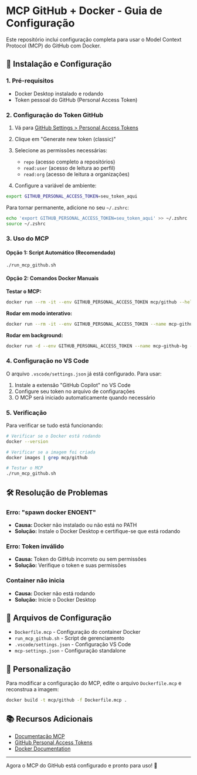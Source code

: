 # MCP GitHub + Docker - Guia de Configuração

Este repositório inclui configuração completa para usar o Model Context Protocol (MCP) do GitHub com Docker.

## 🚀 Instalação e Configuração

### 1. Pré-requisitos
- Docker Desktop instalado e rodando
- Token pessoal do GitHub (Personal Access Token)

### 2. Configuração do Token GitHub

1. Vá para [GitHub Settings > Personal Access Tokens](https://github.com/settings/tokens)
2. Clique em "Generate new token (classic)"
3. Selecione as permissões necessárias:
   - `repo` (acesso completo a repositórios)
   - `read:user` (acesso de leitura ao perfil)
   - `read:org` (acesso de leitura a organizações)

4. Configure a variável de ambiente:
```bash
export GITHUB_PERSONAL_ACCESS_TOKEN=seu_token_aqui
```

Para tornar permanente, adicione no seu `~/.zshrc`:
```bash
echo 'export GITHUB_PERSONAL_ACCESS_TOKEN=seu_token_aqui' >> ~/.zshrc
source ~/.zshrc
```

### 3. Uso do MCP

#### Opção 1: Script Automático (Recomendado)
```bash
./run_mcp_github.sh
```

#### Opção 2: Comandos Docker Manuais

**Testar o MCP:**
```bash
docker run --rm -it --env GITHUB_PERSONAL_ACCESS_TOKEN mcp/github --help
```

**Rodar em modo interativo:**
```bash
docker run --rm -it --env GITHUB_PERSONAL_ACCESS_TOKEN --name mcp-github mcp/github
```

**Rodar em background:**
```bash
docker run -d --env GITHUB_PERSONAL_ACCESS_TOKEN --name mcp-github-bg --restart unless-stopped mcp/github
```

### 4. Configuração no VS Code

O arquivo `.vscode/settings.json` já está configurado. Para usar:

1. Instale a extensão "GitHub Copilot" no VS Code
2. Configure seu token no arquivo de configurações
3. O MCP será iniciado automaticamente quando necessário

### 5. Verificação

Para verificar se tudo está funcionando:

```bash
# Verificar se o Docker está rodando
docker --version

# Verificar se a imagem foi criada
docker images | grep mcp/github

# Testar o MCP
./run_mcp_github.sh
```

## 🛠️ Resolução de Problemas

### Erro: "spawn docker ENOENT"
- **Causa:** Docker não instalado ou não está no PATH
- **Solução:** Instale o Docker Desktop e certifique-se que está rodando

### Erro: Token inválido
- **Causa:** Token do GitHub incorreto ou sem permissões
- **Solução:** Verifique o token e suas permissões

### Container não inicia
- **Causa:** Docker não está rodando
- **Solução:** Inicie o Docker Desktop

## 📁 Arquivos de Configuração

- `Dockerfile.mcp` - Configuração do container Docker
- `run_mcp_github.sh` - Script de gerenciamento
- `.vscode/settings.json` - Configuração VS Code
- `mcp-settings.json` - Configuração standalone

## 🔧 Personalização

Para modificar a configuração do MCP, edite o arquivo `Dockerfile.mcp` e reconstrua a imagem:

```bash
docker build -t mcp/github -f Dockerfile.mcp .
```

## 📚 Recursos Adicionais

- [Documentação MCP](https://modelcontextprotocol.io/)
- [GitHub Personal Access Tokens](https://docs.github.com/en/authentication/keeping-your-account-and-data-secure/creating-a-personal-access-token)
- [Docker Documentation](https://docs.docker.com/)

---

Agora o MCP do GitHub está configurado e pronto para uso! 🎉
